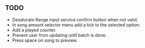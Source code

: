 ## TODO
* Desaturate Range input service confirm button when not valid.
* In song amount selector menu add a tick to the selected option.
* Add a played counter.
* Prevent user from updating until batch is done.
* Press space on song to preview.